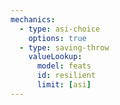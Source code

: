 ```yaml
---
mechanics:
  - type: asi-choice
    options: true
  - type: saving-throw
    valueLookup:
      model: feats
      id: resilient
      limit: [asi]
---
```

